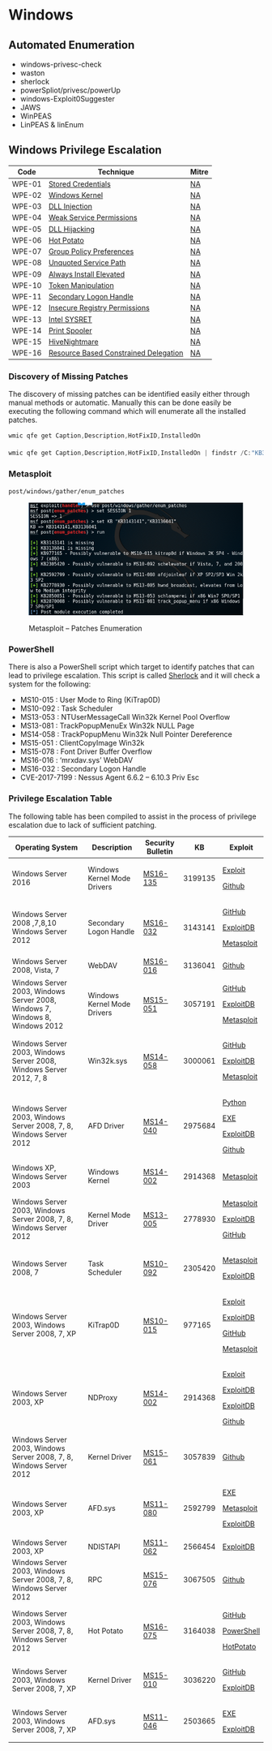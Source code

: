 # Windows

## Automated Enumeration

* windows-privesc-check
* waston
* sherlock
* powerSpliot/privesc/powerUp
* windows-Exploit0Suggester
* JAWS
* WinPEAS&#x20;
* LinPEAS & linEnum

## Windows Privilege Escalation

| Code   | Technique                                                                                                          | Mitre                           |
| ------ | ------------------------------------------------------------------------------------------------------------------ | ------------------------------- |
| WPE-01 | [Stored Credentials](https://pentestlab.blog/2017/04/19/stored-credentials/)                                       | [NA](https://attack.mitre.org/) |
| WPE-02 | [Windows Kernel](https://pentestlab.blog/2017/04/24/windows-kernel-exploits/)                                      | [NA](https://attack.mitre.org/) |
| WPE-03 | [DLL Injection](https://pentestlab.blog/2017/04/04/dll-injection/)                                                 | [NA](https://attack.mitre.org/) |
| WPE-04 | [Weak Service Permissions](https://pentestlab.blog/2017/03/30/weak-service-permissions/)                           | [NA](https://attack.mitre.org/) |
| WPE-05 | [DLL Hijacking](https://pentestlab.blog/2017/03/27/dll-hijacking/)                                                 | [NA](https://attack.mitre.org/) |
| WPE-06 | [Hot Potato](https://pentestlab.blog/2017/04/13/hot-potato/)                                                       | [NA](https://attack.mitre.org/) |
| WPE-07 | [Group Policy Preferences](https://pentestlab.blog/2017/03/20/group-policy-preferences/)                           | [NA](https://attack.mitre.org/) |
| WPE-08 | [Unquoted Service Path](https://pentestlab.blog/2017/03/09/unquoted-service-path/)                                 | [NA](https://attack.mitre.org/) |
| WPE-09 | [Always Install Elevated](https://pentestlab.blog/2017/02/28/always-install-elevated/)                             | [NA](https://attack.mitre.org/) |
| WPE-10 | [Token Manipulation](https://pentestlab.blog/2017/04/03/token-manipulation/)                                       | [NA](https://attack.mitre.org/) |
| WPE-11 | [Secondary Logon Handle](https://pentestlab.blog/2017/04/07/secondary-logon-handle/)                               | [NA](https://attack.mitre.org/) |
| WPE-12 | [Insecure Registry Permissions](https://pentestlab.blog/2017/03/31/insecure-registry-permissions/)                 | [NA](https://attack.mitre.org/) |
| WPE-13 | [Intel SYSRET](https://pentestlab.blog/2017/06/14/intel-sysret/)                                                   | [NA](https://attack.mitre.org/) |
| WPE-14 | [Print Spooler](https://pentestlab.blog/2021/08/02/universal-privilege-escalation-and-persistence-printer/)        | [NA](https://attack.mitre.org/) |
| WPE-15 | [HiveNightmare](https://pentestlab.blog/2021/08/16/hivenightmare/)                                                 | [NA](https://attack.mitre.org/) |
| WPE-16 | [Resource Based Constrained Delegation](https://pentestlab.blog/2021/10/18/resource-based-constrained-delegation/) | [NA](https://attack.mitre.org/) |

### Discovery of Missing Patches

The discovery of missing patches can be identified easily either through manual methods or automatic. Manually this can be done easily be executing the following command which will enumerate all the installed patches.

```powershell
wmic qfe get Caption,Description,HotFixID,InstalledOn
	
wmic qfe get Caption,Description,HotFixID,InstalledOn | findstr /C:"KB3136041" /C:"KB4018483"
```

### Metasploit

```bash
post/windows/gather/enum_patches
```

<figure><img src="../../../.gitbook/assets/image (2) (1) (1) (1) (1) (1) (1) (1) (1) (1).png" alt=""><figcaption><p>Metasploit – Patches Enumeration</p></figcaption></figure>

### PowerShell

There is also a PowerShell script which target to identify patches that can lead to privilege escalation. This script is called [Sherlock](https://github.com/rasta-mouse/Sherlock) and it will check a system for the following:

* MS10-015 : User Mode to Ring (KiTrap0D)
* MS10-092 : Task Scheduler
* MS13-053 : NTUserMessageCall Win32k Kernel Pool Overflow
* MS13-081 : TrackPopupMenuEx Win32k NULL Page
* MS14-058 : TrackPopupMenu Win32k Null Pointer Dereference
* MS15-051 : ClientCopyImage Win32k
* MS15-078 : Font Driver Buffer Overflow
* MS16-016 : ‘mrxdav.sys’ WebDAV
* MS16-032 : Secondary Logon Handle
* CVE-2017-7199 : Nessus Agent 6.6.2 – 6.10.3 Priv Esc

### Privilege Escalation Table

The following table has been compiled to assist in the process of privilege escalation due to lack of sufficient patching.

| Operating System                                                             | Description                 | Security Bulletin                                                              | KB      | Exploit                                                                                                                                                                                                                                                                                                                                                                                 |
| ---------------------------------------------------------------------------- | --------------------------- | ------------------------------------------------------------------------------ | ------- | --------------------------------------------------------------------------------------------------------------------------------------------------------------------------------------------------------------------------------------------------------------------------------------------------------------------------------------------------------------------------------------- |
| Windows Server 2016                                                          | Windows Kernel Mode Drivers | [MS16-135](https://technet.microsoft.com/en-us/library/security/ms16-135.aspx) | 3199135 | <p><a href="https://github.com/mwrlabs/CVE-2016-7255">Exploit</a></p><p><a href="https://github.com/FuzzySecurity/PSKernel-Primitives/blob/master/Sample-Exploits/MS16-135/MS16-135.ps1">Github</a></p>                                                                                                                                                                                 |
| Windows Server 2008 ,7,8,10 Windows Server 2012                              | Secondary Logon Handle      | [MS16-032](https://technet.microsoft.com/en-us/library/security/ms16-032.aspx) | 3143141 | <p> <a href="https://github.com/khr0x40sh/ms16-032">GitHub</a></p><p><a href="https://www.exploit-db.com/exploits/39719/">ExploitDB</a></p><p><a href="https://www.rapid7.com/db/modules/exploit/windows/local/ms16_032_secondary_logon_handle_privesc">Metasploit</a></p>                                                                                                              |
| Windows Server 2008, Vista, 7                                                | WebDAV                      | [MS16-016](https://technet.microsoft.com/en-us/library/security/ms16-016.aspx) | 3136041 | [Github](https://github.com/koczkatamas/CVE-2016-0051)                                                                                                                                                                                                                                                                                                                                  |
| Windows Server 2003, Windows Server 2008, Windows 7, Windows 8, Windows 2012 | Windows Kernel Mode Drivers | [MS15-051](https://technet.microsoft.com/en-us/library/security/ms15-051.aspx) | 3057191 | <p><a href="https://github.com/hfiref0x/CVE-2015-1701/raw/master/Compiled/Taihou32.exe">GitHub</a></p><p><a href="https://github.com/offensive-security/exploit-database-bin-sploits/raw/master/sploits/37049-32.exe">ExploitDB</a></p><p><a href="https://www.rapid7.com/db/modules/exploit/windows/local/ms15_051_client_copy_image">Metasploit</a></p>                               |
| Windows Server 2003, Windows Server 2008, Windows Server 2012, 7, 8          | Win32k.sys                  | [MS14-058](https://technet.microsoft.com/en-us/library/security/ms14-058.aspx) | 3000061 | <p><a href="https://github.com/sam-b/CVE-2014-4113">GitHub</a></p><p><a href="https://github.com/offensive-security/exploit-database-bin-sploits/raw/master/sploits/39666.zip">ExploitDB</a></p><p><a href="https://www.rapid7.com/db/modules/exploit/windows/local/ms14_058_track_popup_menu">Metasploit</a></p>                                                                       |
| Windows Server 2003, Windows Server 2008, 7, 8, Windows Server 2012          | AFD Driver                  | [MS14-040](https://technet.microsoft.com/en-us/library/security/ms14-040.aspx) | 2975684 | <p><a href="http://bhafsec.com/files/windows/MS14-40-x32.py">Python</a></p><p><a href="http://bhafsec.com/files/windows/MS14-40-x32.exe">EXE</a></p><p><a href="https://www.exploit-db.com/exploits/39446/">ExploitDB</a></p><p><a href="https://github.com/JeremyFetiveau/Exploits/blob/master/MS14-040.cpp">Github</a></p>                                                            |
| Windows XP, Windows Server 2003                                              | Windows Kernel              | [MS14-002](https://technet.microsoft.com/en-us/library/security/ms14-002.aspx) | 2914368 | [Metasploit](https://www.rapid7.com/db/modules/exploit/windows/local/ms\_ndproxy)                                                                                                                                                                                                                                                                                                       |
| Windows Server 2003, Windows Server 2008, 7, 8, Windows Server 2012          | Kernel Mode Driver          | [MS13-005](https://technet.microsoft.com/en-us/library/security/ms13-005.aspx) | 2778930 | <p><a href="https://www.rapid7.com/db/modules/exploit/windows/local/ms13_005_hwnd_broadcast">Metasploit</a></p><p><a href="https://www.exploit-db.com/exploits/24485/">ExploitDB</a></p><p><a href="https://github.com/0vercl0k/stuffz/blob/master/ms13-005-funz-poc.cpp">GitHub</a></p>                                                                                                |
| Windows Server 2008, 7                                                       | Task Scheduler              | [MS10-092](https://technet.microsoft.com/en-us/library/security/ms10-092.aspx) | 2305420 | <p><a href="https://www.rapid7.com/db/modules/exploit/windows/local/ms10_092_schelevator">Metasploit</a></p><p><a href="https://www.exploit-db.com/exploits/15589/">ExploitDB</a></p>                                                                                                                                                                                                   |
| Windows Server 2003, Windows Server 2008, 7, XP                              |  KiTrap0D                   | [MS10-015](https://technet.microsoft.com/en-us/library/security/ms10-015.aspx) | 977165  | <p><a href="http://bhafsec.com/files/windows/KiTrap0d.zip">Exploit</a></p><p><a href="https://www.exploit-db.com/exploits/11199/">ExploitDB</a></p><p><a href="https://github.com/offensive-security/exploit-database-bin-sploits/raw/master/sploits/11199.zip">GitHub</a></p><p><a href="https://www.rapid7.com/db/modules/exploit/windows/local/ms10_015_kitrap0d">Metasploit</a></p> |
| Windows Server 2003, XP                                                      | NDProxy                     | [MS14-002](https://technet.microsoft.com/en-us/library/security/ms14-002.aspx) | 2914368 | <p><a href="http://bhafsec.com/files/windows/MS14-002.exe">Exploit</a></p><p><a href="https://www.exploit-db.com/exploits/30014/">ExploitDB</a></p><p><a href="https://www.exploit-db.com/exploits/37732/">ExploitDB</a></p><p><a href="https://github.com/dev-zzo/exploits-nt-privesc/blob/master/MS14-002/MS14-002.c">Github</a></p>                                                  |
| Windows Server 2003, Windows Server 2008, 7, 8, Windows Server 2012          | Kernel Driver               | [MS15-061](https://technet.microsoft.com/en-us/library/security/ms15-061.aspx) | 3057839 | [Github](https://github.com/Rootkitsmm/MS15-061)                                                                                                                                                                                                                                                                                                                                        |
| Windows Server 2003, XP                                                      | AFD.sys                     | [MS11-080](https://technet.microsoft.com/en-us/library/security/ms11-080.aspx) | 2592799 | <p><a href="http://bhafsec.com/files/windows/ms110-080.exe">EXE</a></p><p><a href="https://www.rapid7.com/db/modules/exploit/windows/local/ms11_080_afdjoinleaf">Metasploit</a></p><p><a href="https://www.exploit-db.com/exploits/18176/">ExploitDB</a></p>                                                                                                                            |
| Windows Server 2003, XP                                                      | NDISTAPI                    | [MS11-062](https://technet.microsoft.com/en-us/library/security/ms11-062.aspx) | 2566454 | [ExploitDB](https://www.exploit-db.com/exploits/40627/)                                                                                                                                                                                                                                                                                                                                 |
| Windows Server 2003, Windows Server 2008, 7, 8, Windows Server 2012          | RPC                         | [MS15-076](https://technet.microsoft.com/en-us/library/security/ms15-076.aspx) | 3067505 | [Github](https://github.com/monoxgas/Trebuchet)                                                                                                                                                                                                                                                                                                                                         |
| Windows Server 2003, Windows Server 2008, 7, 8, Windows Server 2012          | Hot Potato                  | [MS16-075](https://technet.microsoft.com/en-us/library/security/ms16-075.aspx) | 3164038 | <p><a href="https://github.com/foxglovesec/RottenPotato">GitHub</a></p><p><a href="https://github.com/Kevin-Robertson/Tater">PowerShell</a></p><p><a href="https://github.com/foxglovesec/Potato">HotPotato</a></p>                                                                                                                                                                     |
| Windows Server 2003, Windows Server 2008, 7, XP                              | Kernel Driver               | [MS15-010](https://technet.microsoft.com/en-us/library/security/ms15-010.aspx) | 3036220 | <p><a href="https://github.com/offensive-security/exploit-database-bin-sploits/raw/master/sploits/39035.zip">GitHub</a></p><p><a href="https://www.exploit-db.com/exploits/37098/">ExploitDB</a></p>                                                                                                                                                                                    |
| Windows Server 2003, Windows Server 2008, 7, XP                              | AFD.sys                     | [MS11-046](https://technet.microsoft.com/en-us/library/security/ms11-046.aspx) | 2503665 | <p><a href="http://bhafsec.com/files/windows/ms11-046.exe">EXE</a></p><p><a href="https://www.exploit-db.com/exploits/40564/">ExploitDB</a></p>                                                                                                                                                                                                                                         |
